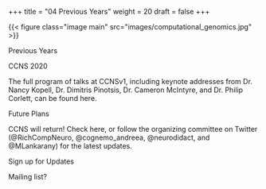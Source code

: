 
+++
title = "04 Previous Years"
weight = 20
draft = false
+++

{{< figure class="image main" src="images/computational_genomics.jpg" >}}

Previous Years

CCNS 2020

The full program of talks at CCNSv1, including keynote addresses from Dr. Nancy Kopell, Dr. Dimitris Pinotsis, 
Dr. Cameron McIntyre, and Dr. Philip Corlett, can be found here.


Future Plans


CCNS will return! Check here, or follow the organizing committee on Twitter (@RichCompNeuro, @cognemo_andreea, @neurodidact, and @MLankarany) for the latest updates.



Sign up for Updates


Mailing list?

